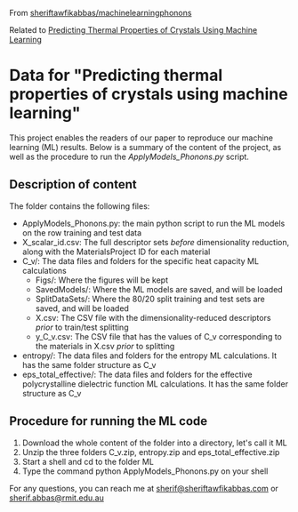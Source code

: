 From [sheriftawfikabbas/machinelearningphonons](https://github.com/sheriftawfikabbas/machinelearningphonons.git)

Related to [Predicting Thermal Properties of Crystals Using Machine Learning](https://doi.org/10.1002/adts.201900208)


# Data for "Predicting thermal properties of crystals using machine learning"

This project enables the readers of our paper to reproduce our machine learning (ML) results. Below is a summary of the content of the project, as well as the procedure to run the *ApplyModels_Phonons.py* script.

## Description of content
The folder contains the following files:
- ApplyModels_Phonons.py: the main python script to run the ML models on the row training and test data
- X_scalar_id.csv: The full descriptor sets *before* dimensionality reduction, along with the MaterialsProject ID for each material
- C_v/: The data files and folders for the specific heat capacity ML calculations
  - Figs/: Where the figures will be kept
  - SavedModels/: Where the ML models are saved, and will be loaded
  - SplitDataSets/: Where the 80/20 split training and test sets are saved, and will be loaded
  - X.csv: The CSV file with the dimensionality-reduced descriptors *prior* to train/test splitting
  - y_C_v.csv: The CSV file that has the values of C_v corresponding to the materials in X.csv *prior* to splitting
- entropy/: The data files and folders for the entropy ML calculations. It has the same folder structure as C_v
- eps_total_effective/: The data files and folders for the effective polycrystalline dielectric function ML calculations. It has the same folder structure as C_v

## Procedure for running the ML code

1. Download the whole content of the folder into a directory, let's call it ML
2. Unzip the three folders C_v.zip, entropy.zip and eps_total_effective.zip
3. Start a shell and cd to the folder ML
4. Type the command python ApplyModels_Phonons.py on your shell

For any questions, you can reach me at sherif@sheriftawfikabbas.com or sherif.abbas@rmit.edu.au
